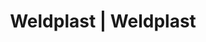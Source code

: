 ---
Link: "file:/Users/vinayakpatel/Downloads/www.weldplast.cz/eshop_products_compare/add/eshop-products-variant156"
product_name: "null"
product_id: "null"
title: "Weldplast | Weldplast"
product_desc: ""
product_specs: ""
product_downloads: ""
href: ""
accessories: ""
similar_products: ""
---